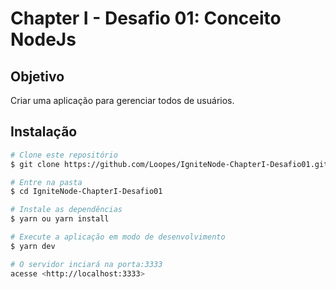 #  Chapter I - Desafio 01: Conceito NodeJs 

## Objetivo

Criar uma aplicação para gerenciar todos de usuários.

## Instalação ##

```bash
# Clone este repositório
$ git clone https://github.com/Loopes/IgniteNode-ChapterI-Desafio01.git

# Entre na pasta
$ cd IgniteNode-ChapterI-Desafio01

# Instale as dependências
$ yarn ou yarn install

# Execute a aplicação em modo de desenvolvimento
$ yarn dev

# O servidor inciará na porta:3333
acesse <http://localhost:3333>
```

